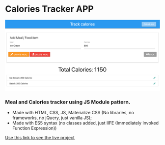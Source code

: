 # Calories Tracker APP
![](calories-app.png)
### Meal and Calories tracker using JS Module pattern. 
- Made with HTML, CSS, JS, Materialize CSS (No libraries, no frameworks, no jQuery, just vanilla JS);
- Made with ES5 syntax (no classes added, just IIFE (Immediately Invoked Function Expression))


[Use this link to see the live project](https://kalapyha.github.io/CaloriesTracker/)
